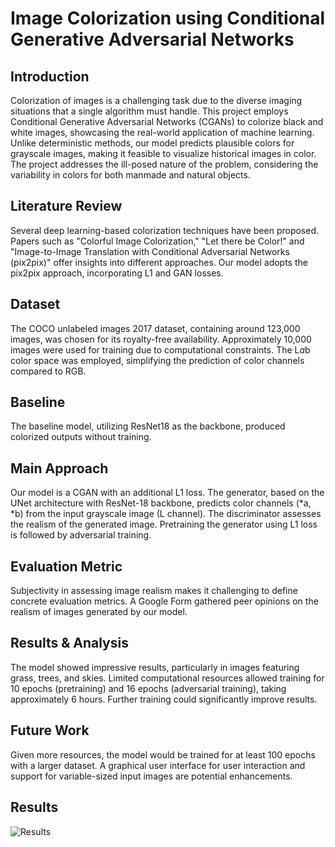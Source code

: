 # Image Colorization using Conditional Generative Adversarial Networks

## Introduction

Colorization of images is a challenging task due to the diverse imaging situations that a single algorithm must handle. This project employs Conditional Generative Adversarial Networks (CGANs) to colorize black and white images, showcasing the real-world application of machine learning. Unlike deterministic methods, our model predicts plausible colors for grayscale images, making it feasible to visualize historical images in color. The project addresses the ill-posed nature of the problem, considering the variability in colors for both manmade and natural objects.

## Literature Review

Several deep learning-based colorization techniques have been proposed. Papers such as "Colorful Image Colorization," "Let there be Color!" and "Image-to-Image Translation with Conditional Adversarial Networks (pix2pix)" offer insights into different approaches. Our model adopts the pix2pix approach, incorporating L1 and GAN losses.

## Dataset

The COCO unlabeled images 2017 dataset, containing around 123,000 images, was chosen for its royalty-free availability. Approximately 10,000 images were used for training due to computational constraints. The L*a*b color space was employed, simplifying the prediction of color channels compared to RGB.

## Baseline

The baseline model, utilizing ResNet18 as the backbone, produced colorized outputs without training.

## Main Approach

Our model is a CGAN with an additional L1 loss. The generator, based on the UNet architecture with ResNet-18 backbone, predicts color channels (*a, *b) from the input grayscale image (L channel). The discriminator assesses the realism of the generated image. Pretraining the generator using L1 loss is followed by adversarial training.

## Evaluation Metric

Subjectivity in assessing image realism makes it challenging to define concrete evaluation metrics. A Google Form gathered peer opinions on the realism of images generated by our model.

## Results & Analysis

The model showed impressive results, particularly in images featuring grass, trees, and skies. Limited computational resources allowed training for 10 epochs (pretraining) and 16 epochs (adversarial training), taking approximately 6 hours. Further training could significantly improve results.

## Future Work

Given more resources, the model would be trained for at least 100 epochs with a larger dataset. A graphical user interface for user interaction and support for variable-sized input images are potential enhancements.

## Results
![Results](https://imageupload.io/ib/F9Hd601kuCLi1xd_1697873228.jpg)
